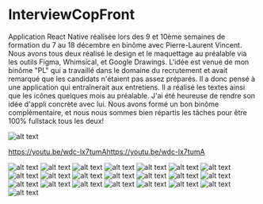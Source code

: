 # InterviewCopFront
Application React Native réalisée  lors des 9 et 10ème semaines de formation du 7 au 18 décembre en binôme avec Pierre-Laurent Vincent. 
Nous avons tous deux réalisé le design et le maquettage au préalable via les outils Figma, Whimsical, et Google Drawings. 
L'idée est venue de mon binôme "PL" qui a travaillé dans le domaine du recrutement et avait remarqué que les candidats n'étaient pas assez préparés. 
Il a donc pensé à une application qui entraînerait aux entretiens. Il a réalisé les textes ainsi que les icônes quelques mois au préalable. 
J'ai été heureuse de rendre son idée d'appli concrète avec lui. 
Nous avons formé un bon binôme complémentaire, et nous nous sommes bien répartis les tâches pour être 100% fullstack tous les deux! 

![alt text](https://j.gifs.com/lxzyA7.gif) 

https://youtu.be/wdc-lx7tumAhttps://youtu.be/wdc-lx7tumA

![alt text](https://res.cloudinary.com/drchl4shw/image/upload/v1613844239/InterviewCop1_ctfl3g.png)
![alt text](https://res.cloudinary.com/drchl4shw/image/upload/v1613844239/InterviewCop2_gfq8ld.png)
![alt text](https://res.cloudinary.com/drchl4shw/image/upload/v1613844239/InterviewCop3_rmht3l.png)
![alt text](https://res.cloudinary.com/drchl4shw/image/upload/v1613844239/InterviewCop4_frhjwh.png)
![alt text](https://res.cloudinary.com/drchl4shw/image/upload/v1613844239/InterviewCop5_xhdelc.png)
![alt text](https://res.cloudinary.com/drchl4shw/image/upload/v1613844239/InterviewCop6_bycfpa.png)
![alt text](https://res.cloudinary.com/drchl4shw/image/upload/v1613844239/InterviewCop7_uk56vd.png)
![alt text](https://res.cloudinary.com/drchl4shw/image/upload/v1613844239/InterviewCop8_csssel.png)
![alt text](https://res.cloudinary.com/drchl4shw/image/upload/v1613844240/InterviewCop9_iwe2cn.png)
![alt text](https://res.cloudinary.com/drchl4shw/image/upload/v1613844238/InterviewCop10_lprbs1.png)
![alt text](https://res.cloudinary.com/drchl4shw/image/upload/v1613844238/InterviewCop11_txrx3l.png)
![alt text](https://res.cloudinary.com/drchl4shw/image/upload/v1613844238/InterviewCop12_wontmo.png)
![alt text](https://res.cloudinary.com/drchl4shw/image/upload/v1613844238/InterviewCop13_wp6dcg.png)
![alt text](https://res.cloudinary.com/drchl4shw/image/upload/v1613844238/InterviewCop14_cwr8t5.png)
![alt text](https://res.cloudinary.com/drchl4shw/image/upload/v1613844238/InterviewCop15_lifuct.png)
![alt text](https://res.cloudinary.com/drchl4shw/image/upload/v1613844239/InterviewCop16_p6lzyu.png)
![alt text](https://res.cloudinary.com/drchl4shw/image/upload/v1613844240/InterviewCop17_gcyf2y.png)
![alt text](https://res.cloudinary.com/drchl4shw/image/upload/v1613844238/InterviewCop18_gavjpn.png)
![alt text](https://res.cloudinary.com/drchl4shw/image/upload/v1613844238/InterviewCop19_g7davm.png)
![alt text](https://res.cloudinary.com/drchl4shw/image/upload/v1613844238/InterviewCop20_jugh2q.png)
![alt text](https://res.cloudinary.com/drchl4shw/image/upload/v1613844238/InterviewCop21_bzrtjo.png)
![alt text](https://res.cloudinary.com/drchl4shw/image/upload/v1613844238/InterviewCop22_tbm4lq.png)
